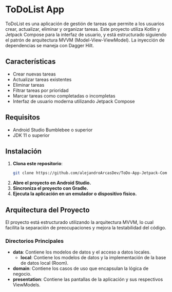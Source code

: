 # ToDoList App

ToDoList es una aplicación de gestión de tareas que permite a los usuarios crear, actualizar, eliminar y organizar tareas. Este proyecto utiliza Kotlin y Jetpack Compose para la interfaz de usuario, y está estructurado siguiendo el patrón de arquitectura MVVM (Model-View-ViewModel). La inyección de dependencias se maneja con Dagger Hilt.

## Características

- Crear nuevas tareas
- Actualizar tareas existentes
- Eliminar tareas
- Filtrar tareas por prioridad
- Marcar tareas como completadas o incompletas
- Interfaz de usuario moderna utilizando Jetpack Compose

## Requisitos

- Android Studio Bumblebee o superior
- JDK 11 o superior

## Instalación

1. **Clona este repositorio**:
   ```sh
   git clone https://github.com/alejandroArcasDev/ToDo-App-Jetpack-Compose-Kotlin-DaggerHIlt-CleanArchitecture-Room-SQLite.git

2. **Abre el proyecto en Android Studio.**
3. **Sincroniza el proyecto con Gradle.**
4. **Ejecuta la aplicación en un emulador o dispositivo físico.**

## Arquitectura del Proyecto

El proyecto está estructurado utilizando la arquitectura MVVM, lo cual facilita la separación de preocupaciones y mejora la testabilidad del código.

### Directorios Principales

- **data**: Contiene los modelos de datos y el acceso a datos locales.
  - **local**: Contiene los modelos de datos y la implementación de la base de datos local (Room).
- **domain**: Contiene los casos de uso que encapsulan la lógica de negocio.
- **presentation**: Contiene las pantallas de la aplicación y sus respectivos ViewModels.

